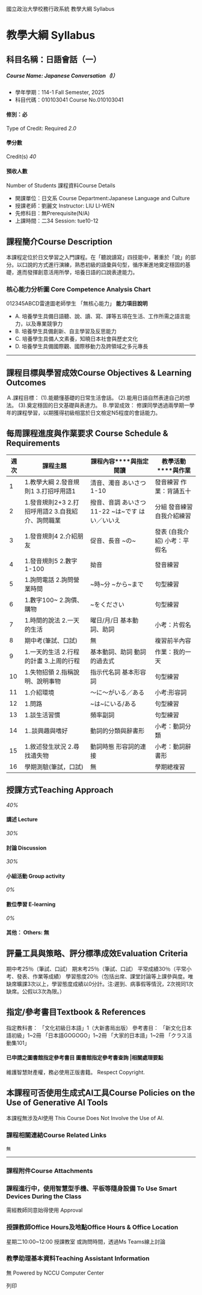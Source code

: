 國立政治大學校務行政系統 教學大綱 Syllabus
# 教學大綱 Syllabus
##  科目名稱：日語會話（一） 
#####  Course Name: Japanese Conversation（I）
  * 學年學期：114-1 Fall Semester, 2025 
  * 科目代碼：010103041 Course No.010103041


#### 修別：必
Type of Credit: Required 
_2.0_
#### 學分數
Credit(s)
_40_
#### 預收人數
Number of Students
課程資料Course Details
  * 開課單位：日文系 Course Department:Japanese Language and Culture 
  * 授課老師：劉麗文 Instructor: LIU LI-WEN 
  * 先修科目：無Prerequisite(N/A)
  * 上課時間：二34 Session: tue10-12


##  課程簡介Course Description
本課程定位於日文學習之入門課程。在「聽說讀寫」四技能中，著重於「說」的部分。以口說的方式進行演練，熟悉初級的語彙與句型，循序漸進地奠定穩固的基礎，進而發揮創意活用所學，培養日語的口說表達能力。
###  核心能力分析圖 Core Competence Analysis Chart
012345ABCD雷達圖老師學生
「無核心能力」 
**能力項目說明**
  * A. 培養學生具備日語聽、說、讀、寫、譯等五項在生活、工作所需之語言能力，以及專業競爭力
  * B. 培養學生具備創新、自主學習及反思能力
  * C. 培養學生具備人文素養，知曉日本社會與歷史文化
  * D. 培養學生具備國際觀、國際移動力及跨領域之多元專長


* * *
##  課程目標與學習成效Course Objectives & Learning Outcomes 
Ａ.課程目標：
(1).能聽懂基礎的日常生活會話。
(2).能用日語自然表達自己的想法。
(3).奠定穩固的日文基礎與表達力。
Ｂ.學習成效：
修課同學透過兩學期一學年的課程學習，以期獲得初級相當於日文檢定N5程度的會話能力。
##  每周課程進度與作業要求 Course Schedule & Requirements
**週次** |  **課程主題** |  **課程內容****與指定閱讀** |  **教學活動****與作業**  
---|---|---|---  
1 |  1.教學大綱 2.發音規則1 3.打招呼用語1 |  清音、濁音 あいさつ1-10 |  發音練習 作業：背誦五十  
2 |  1.發音規則2+3 2.打招呼用語2 3.自我紹介、詢問職業 |  撥音、音調 あいさつ11-22 ~は~です はい／いいえ |  分組 發音練習 自我介紹練習  
3 |  1.發音規則4 2.介紹朋友 |  促音、長音 ~の~ |  發表 (自我介紹) 小考：平假名  
4 |  1.發音規則5 2.數字1-100 |  拗音 |  發音練習  
5 |  1.詢問電話 2.詢問營業時間 |  ~時~分 ~から~まで | 句型練習  
6 |  1.數字100~ 2.詢價、購物 |  ~をください |  句型練習  
7 |  1.時間的說法 2.一天的生活 |  曜日/月/日 基本動詞、助詞 |  小考：片假名  
8 |  期中考(筆試、口試) |  無 |  複習前半內容  
9 |  1.一天的生活 2.行程的計畫 3.上周的行程 |  基本動詞、助詞 動詞的過去式 |  作業：我的一天  
10 |  1.失物招領 2.指稱說明、說明事物 |  指示代名詞 基本形容詞 |  句型練習  
11 |  1.介紹環境 |  ～に～がいる／ある |  小考:形容詞  
12 |  1.問路 |  ~は~にいる/ある |  句型練習  
13 |  1.談生活習慣 |  頻率副詞 |  句型練習  
14 |  1..談興趣與嗜好 |  動詞的分類與辭書形 |  小考：動詞分類  
15 |  1.敘述發生狀況 2.尋找遺失物 |  動詞時態 形容詞的連接 |  小考：動詞辭書形  
16 |  學期測驗(筆試，口試) |  無 |  學期總複習  
##  授課方式Teaching Approach
_40%_
####  講述 Lecture
_30%_
####  討論 Discussion
_30%_
####  小組活動 Group activity
_0%_
####  數位學習 E-learning
_0%_
####  其他： Others: 無 
##  評量工具與策略、評分標準成效Evaluation Criteria
期中考25％（筆試、口試）
期末考25％（筆試、口試）
平常成績30％（平常小考、發表、作業等成績）
學習態度20％（包括出席、課堂討論等上課參與度。唯缺席曠課3次以上，學習態度成績以0分計。注:遲到、病事假等情況，2次視同1次缺席。公假以3次為限。）
##  指定/參考書目Textbook & References
指定教科書：
「文化初級日本語」1（大新書局出版）
參考書目：
「新文化日本語初級」1~2冊
「日本語GOGOGO」1~2冊
「大家的日本語」1~2冊
「クラス活動集101」
####  已申請之圖書館指定參考書目  圖書館指定參考書查詢 |相關處理要點
維護智慧財產權，務必使用正版書籍。 Respect Copyright.
##  本課程可否使用生成式AI工具Course Policies on the Use of Generative AI Tools
本課程無涉及AI使用 This Course Does Not Involve the Use of AI.
###  課程相關連結Course Related Links
```
無
```

* * *
###  課程附件Course Attachments
###  課程進行中，使用智慧型手機、平板等隨身設備 To Use Smart Devices During the Class
需經教師同意始得使用  Approval
###  授課教師Office Hours及地點Office Hours & Office Location
星期二10:00~12:00 授課教室
或詢問時間，透過Ms Teams線上討論
###  教學助理基本資料Teaching Assistant Information
無
Powered by NCCU Computer Center
  
列印
